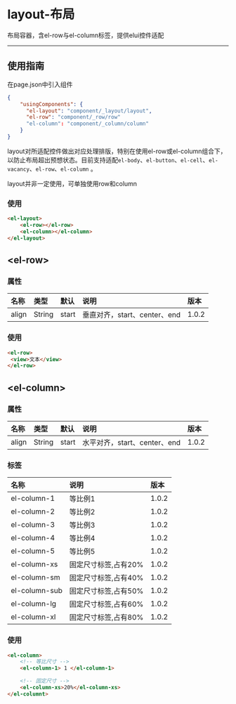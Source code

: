 # layout-布局

布局容器，含el-row与el-column标签，提供elui控件适配

---

## 使用指南

在page.json中引入组件

```json
{
    "usingComponents": {
      "el-layout": "component/_layout/layout",
      "el-row": "component/_row/row"
      "el-column": "component/_column/column"
    }
}
```

layout对所适配控件做出对应处理排版，特别在使用el-row或el-column组合下，以防止布局超出预想状态。目前支持适配`el-body`、`el-button`、`el-cell`、`el-vacancy`、`el-row`、`el-column` 。

layout并非一定使用，可单独使用row和column

### 使用

```html
<el-layout>
    <el-row></el-row>
    <el-column></el-column>
</el-layout>
```

## &lt;el-row&gt;

### 属性

| 名称 | 类型 | 默认 | 说明 | 版本 |
| :--- | :--- | :--- | :--- | :--- |
| align | String | start | 垂直对齐，start、center、end | 1.0.2 |

### 使用

```html
<el-row>
 <view>文本</view>
</el-row>
```

## &lt;el-column&gt;

### 属性

| 名称 | 类型 | 默认 | 说明 | 版本 |
| :--- | :--- | :--- | :--- | :--- |
| align | String | start | 水平对齐，start、center、end | 1.0.2 |

### 标签

| 名称 | 说明 | 版本 |
| :--- | :--- | :--- |
| el-column-1 | 等比例1 | 1.0.2 |
| el-column-2 | 等比例2 | 1.0.2 |
| el-column-3 | 等比例3 | 1.0.2 |
| el-column-4 | 等比例4 | 1.0.2 |
| el-column-5 | 等比例5 | 1.0.2 |
| el-column-xs | 固定尺寸标签,占有20% | 1.0.2 |
| el-column-sm | 固定尺寸标签,占有40% | 1.0.2 |
| el-column-sub | 固定尺寸标签,占有50% | 1.0.2 |
| el-column-lg | 固定尺寸标签,占有60% | 1.0.2 |
| el-column-xl | 固定尺寸标签,占有80% | 1.0.2 |

### 使用

```html
<el-column>
    <!-- 等比尺寸 -->
    <el-column-1> 1 </el-column-1>

    <!-- 固定尺寸 -->
    <el-column-xs>20%</el-column-xs>
</el-columnt>
```



